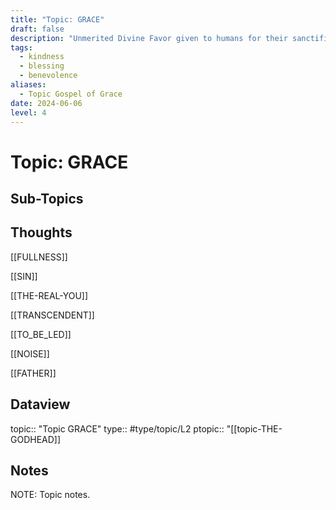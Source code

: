 ```yaml
---
title: "Topic: GRACE"
draft: false
description: "Unmerited Divine Favor given to humans for their sanctification and regeneration"
tags:
  - kindness
  - blessing
  - benevolence
aliases:
  - Topic Gospel of Grace
date: 2024-06-06
level: 4
---
```

# Topic: GRACE
## Sub-Topics


## Thoughts
[[FULLNESS]]

[[SIN]]

[[THE-REAL-YOU]]

[[TRANSCENDENT]]

[[TO_BE_LED]]

[[NOISE]]

[[FATHER]]

## Dataview
topic:: "Topic GRACE"
type:: #type/topic/L2 
ptopic:: "[[topic-THE-GODHEAD]]

## Notes
NOTE: Topic notes.